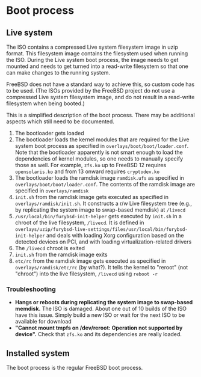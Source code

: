 # Boot process

## Live system

The ISO contains a compressed Live system filesystem image in uzip format. This filesystem image contains the filesystem used when running the ISO. During the Live system boot process, the image needs to get mounted and needs to get turned into a read-write filesystem so that one can make changes to the running system.

FreeBSD does not have a standard way to achieve this, so custom code has to be used. (The ISOs provided by the FreeBSD project do not use a compressed Live system filesystem image, and do not result in a read-write filesystem when being booted.)

This is a simplified description of the boot process. There may be additional aspects which still need to be documented.

1. The bootloader gets loaded
1. The bootloader loads the kernel modules that are required for the Live system boot process as specified in `overlays/boot/boot/loader.conf`. Note that the bootloader apparently is not smart enough to load the dependencies of kernel modules, so one needs to manually specify those as well. For example, `zfs.ko` up to FreeBSD 12 requires `opensolaris.ko` and from 13 onward requires `cryptodev.ko`
1. The bootloader loads the ramdisk image `ramdisk.ufs` as specified in `overlays/boot/boot/loader.conf`. The contents of the ramdisk image are specified in `overlays/ramdisk`
1. `init.sh` from the ramdisk image gets executed as specified in `overlays/ramdisk/init.sh`. It constructs a r/w Live filesystem tree (e.g., by replicating the system image to swap-based memdisk) at `/livecd`
1. `/usr/local/bin/furybsd-init-helper` gets executed by `init.sh` in a chroot of the live filesystem, `/livecd`. It is defined in `overlays/uzip/furybsd-live-settings/files/usr/local/bin/furybsd-init-helper` and deals with loading Xorg configuration based on the detected devices on PCI, and with loading virtualization-related drivers
1. The `/livecd` chroot is exited
1. `init.sh` from the ramdisk image exits
1. `etc/rc` from the ramdisk image gets executed as specified in `overlays/ramdisk/etc/rc` (by what?). It tells the kernel to "reroot" (not "chroot") into the live filesystem, `/livecd` using `reboot -r`

### Troubleshooting

* __Hangs or reboots during replicating the system image to swap-based memdisk.__ The ISO is damaged. About one out of 10 builds of the ISO have this issue. Simply build a new ISO or wait for the next ISO to be available for download
* __"Cannot mount tmpfs on /dev/reroot: Operation not supported by device".__ Check that `zfs.ko` and its dependencies are really loaded.

## Installed system

The boot process is the regular FreeBSD boot process.
